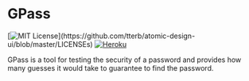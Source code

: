 # GPass
[![MIT License](https://img.shields.io/apm/l/atomic-design-ui.svg?)](https://github.com/tterb/atomic-design-ui/blob/master/LICENSEs)
[![Heroku](https://pyheroku-badge.herokuapp.com/?app=g-pass)](https://g-pass.herokuapp.com/)

GPass is a tool for testing the security of a password and provides how many guesses it would take to guarantee to find the password.
